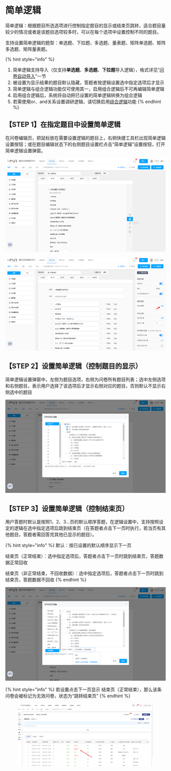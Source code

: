 # 简单逻辑

简单逻辑：根据题目所选选项进行控制指定题目的显示或结束页跳转，适合题目量较少的情况或者是该题目选项较多时，可以在每个选项中设置控制不同的题目。

支持设置简单逻辑的题型：单选题、下拉题、多选题、量表题、矩阵单选题、矩阵多选题、矩阵量表题。

{% hint style="info" %}
1. 简单逻辑支持导入（仅支持**单选题**、**多选题**、**下拉题**导入逻辑），格式详见“[问卷自动导入](../chuang-jian-wen-juan/dao-ru-wen-juan/)”一节
2. 被设置为显示结果的题目默认隐藏，答题者按逻辑设置选中指定选项后才显示
3. 简单逻辑与组合逻辑功能仅可使用其一，启用组合逻辑后不可再编辑简单逻辑
4. 启用组合逻辑后，系统将自动把已设置的简单逻辑转换为组合逻辑
5. 若需使用or、and关系设置调研逻辑，请切换启用[组合逻辑](zu-he-luo-ji.md)功能
{% endhint %}

## 【STEP 1】在指定题目中设置简单逻辑

在问卷编辑页，把鼠标放在需要设置逻辑的题目上，右侧快捷工具栏出现简单逻辑设置按钮；或在题目编辑状态下的右侧题目设置栏点击“简单逻辑”设置按钮，打开简单逻辑设置弹窗。

![快捷工具栏-简单逻辑](<../../.gitbook/assets/image (102) (1).png>)

![题目设置-简单逻辑](<../../.gitbook/assets/image (565).png>)

## 【STEP 2】设置简单逻辑（控制题目的显示）

简单逻辑设置弹窗中，左侧为题目选项，右侧为问卷所有题目列表；选中左侧选项和右侧题目，表示用户选择了该选项后才显示右侧对应的题目，否则默认不显示右侧选中的题目

![简单逻辑设置](<../../.gitbook/assets/image (41).png>)

## 【STEP 3】设置简单逻辑（控制结束页）

用户答题时默认是按照1、2、3…页的默认顺序答题，在逻辑设置中，支持按照设定的逻辑在选中指定选项后跳到结束页（在答题者点击下一页时执行，若当页有其他题目，答题者需回答完其他已显示的题目）。

{% hint style="info" %}
默认：按已设置的默认顺序显示下一页

结束页（正常结束）：选中指定选项后，答题者点击下一页时跳到结束页，答题数据正常回收

结束页（非正常结束，不回收数据）：选中指定选项后，答题者点击下一页时跳到结束页，答题数据不回收
{% endhint %}

![简单逻辑设置](<../../.gitbook/assets/image (634).png>)

{% hint style="info" %}
若设置点击下一页显示 结束页（正常结束），那么该条问卷会被标记为无效问卷，状态为“跳转结束页”
{% endhint %}

<figure><img src="../../.gitbook/assets/image (1) (1) (1).png" alt=""><figcaption></figcaption></figure>

